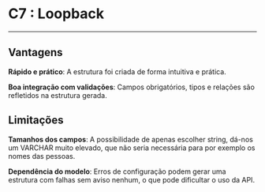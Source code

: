 # C7 : Loopback

---

## Vantagens

**Rápido e prático**: A estrutura foi criada de forma intuitiva e prática.

**Boa integração com validações**: Campos obrigatórios, tipos e relações são refletidos na estrutura gerada.

## Limitações

**Tamanhos dos campos**: A possibilidade de apenas escolher string, dá-nos um VARCHAR muito elevado, que não seria necessária para por exemplo os nomes das pessoas.

**Dependência do modelo**: Erros de configuração podem gerar uma estrutura com falhas sem aviso nenhum, o que pode dificultar o uso da API.
